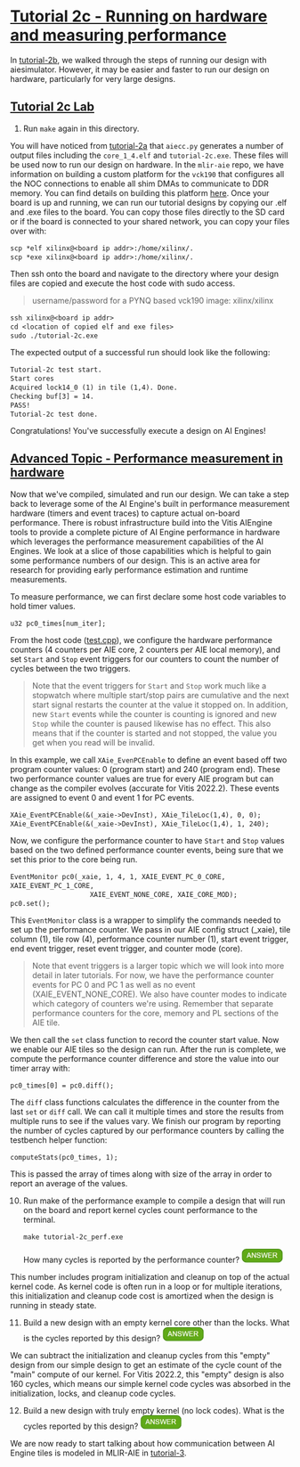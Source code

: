 <!---//===- README.md --------------------------*- Markdown -*-===//
//
// This file is licensed under the Apache License v2.0 with LLVM Exceptions.
// See https://llvm.org/LICENSE.txt for license information.
// SPDX-License-Identifier: Apache-2.0 WITH LLVM-exception
//
// Copyright (C) 2022, Advanced Micro Devices, Inc.
// 
//===----------------------------------------------------------------------===//-->
# <ins>Tutorial 2c - Running on hardware and measuring performance</ins>

In [tutorial-2b](../tutorial-2b), we walked through the steps of running our design with aiesimulator. However, it may be easier and faster to run our design on hardware, particularly for very large designs. 

## <ins>Tutorial 2c Lab</ins>
1. Run `make` again in this directory.

You will have noticed from [tutorial-2a](../tutorial-2a) that `aiecc.py` generates a number of output files including the `core_1_4.elf` and `tutorial-2c.exe`. These files will be used now to run our design on hardware. In the `mlir-aie` repo, we have information on building a custom platform for the `vck190` that configures all the NOC connections to enable all shim DMAs to communicate to DDR memory. You can find details on building this platform [here](../../../platforms/vck190_bare_prod/). Once your board is up and running, we can run our tutorial designs by copying our .elf and .exe files to the board. You can copy those files directly to the SD card or if the board is connected to your shared network, you can copy your files over with:
```
scp *elf xilinx@<board ip addr>:/home/xilinx/.
scp *exe xilinx@<board ip addr>:/home/xilinx/.
```
Then ssh onto the board and navigate to the directory where your design files are copied and execute the host code with sudo access.
> username/password for a PYNQ based vck190 image: xilinx/xilinx
```
ssh xilinx@<board ip addr>
cd <location of copied elf and exe files>
sudo ./tutorial-2c.exe
```
The expected output of a successful run should look like the following:
```
Tutorial-2c test start.
Start cores
Acquired lock14_0 (1) in tile (1,4). Done.
Checking buf[3] = 14.
PASS!
Tutorial-2c test done.
```
Congratulations! You've successfully execute a design on AI Engines!

## <ins>Advanced Topic - Performance measurement in hardware</ins>
Now that we've compiled, simulated and run our design. We can take a step back to leverage some of the AI Engine's built in performance measurement hardware (timers and event traces) to capture actual on-board performance. There is robust infrastructure build into the Vitis AIEngine tools to provide a complete picture of AI Engine performance in hardware which leverages the performance measurement capabilities of the AI Engines. We look at a slice of those capabilities which is helpful to gain some performance numbers of our design. This is an active area for research for providing early performance estimation and runtime measurements.

To measure performance, we can first declare some host code variables to hold timer values.
```
u32 pc0_times[num_iter];
```
From the host code ([test.cpp](./test.cpp)), we configure the hardware performance counters (4 counters per AIE core, 2 counters per AIE local memory), and set `Start` and `Stop` event triggers for our counters to count the number of cycles between the two triggers. 
> Note that the event triggers for `Start` and `Stop` work much like a stopwatch where multiple start/stop pairs are cumulative and the next start signal restarts the counter at the value it stopped on. In addition, new `Start` events while the counter is counting is ignored and new `Stop` while the counter is paused likewise has no effect. This also means that if the counter is started and not stopped, the value you get when you read will be invalid.

In this example, we call `XAie_EvenPCEnable` to define an event based off two program counter values: 0 (program start) and 240 (program end). These two performance counter values are true for every AIE program but can change as the compiler evolves (accurate for Vitis 2022.2). These events are assigned to event 0 and event 1 for PC events.

```
XAie_EventPCEnable(&(_xaie->DevInst), XAie_TileLoc(1,4), 0, 0);
XAie_EventPCEnable(&(_xaie->DevInst), XAie_TileLoc(1,4), 1, 240);
```
Now, we configure the performance counter to have `Start` and `Stop` values based on the two defined performance counter events, being sure that we set this prior to the core being run.
```
EventMonitor pc0(_xaie, 1, 4, 1, XAIE_EVENT_PC_0_CORE, XAIE_EVENT_PC_1_CORE,
                    XAIE_EVENT_NONE_CORE, XAIE_CORE_MOD);
pc0.set();
```
This `EventMonitor` class is a wrapper to simplify the commands needed to set up the performance counter. We pass in our AIE config struct (_xaie), tile column (1), tile row (4), performance counter number (1), start event trigger, end event trigger, reset event trigger, and counter mode (core).
> Note that event triggers is a larger topic which we will look into more detail in later tutorials. For now, we have the performance counter events for PC 0 and PC 1 as well as no event (XAIE_EVENT_NONE_CORE). We also have counter modes to indicate which category of counters we're using. Remember that separate performance counters for the core, memory and PL sections of the AIE tile.

We then call the `set` class function to record the counter start value. Now we enable our AIE tiles so the design can run. After the run is complete, we compute the performance counter difference and store the value into our timer array with:
```
pc0_times[0] = pc0.diff();
```
The `diff` class functions calculates the difference in the counter from the last `set` or `diff` call. We can call it multiple times and store the results from multiple runs to see if the values vary. We finish our program by reporting the number of cycles captured by our performance counters by calling the testbench helper function:
```
computeStats(pc0_times, 1);
```
This is passed the array of times along with size of the array in order to report an average of the values.

10. Run make of the performance example to compile a design that will run on the board and report kernel cycles count performance to the terminal.
    ```
    make tutorial-2c_perf.exe
    ```
    How many cycles is reported by the performance counter? <img src="../../images/answer1.jpg" title="160" height=25>

This number includes program initialization and cleanup on top of the actual kernel code. As kernel code is often run in a loop or for multiple iterations, this initialization and cleanup code cost is amortized when the design is running in steady state. 

11. Build a new design with an empty kernel core other than the locks. What is the cycles reported by this design? <img src="../../images/answer1.jpg" title="160" height=25>

We can subtract the initialization and cleanup cycles from this "empty" design from our simple design to get an estimate of the cycle count of the "main" compute of our kernel. For Vitis 2022.2, this "empty" design is also 160 cycles, which means our simple kernel code cycles was absorbed in the initialization, locks, and cleanup code cycles.

12. Build a new design with truly empty kernel (no lock codes). What is the cycles reported by this design? <img src="../../images/answer1.jpg" title="128" height=25>

We are now ready to start talking about how communication between AI Engine tiles is modeled in MLIR-AIE in [tutorial-3](../../tutorial-3).


